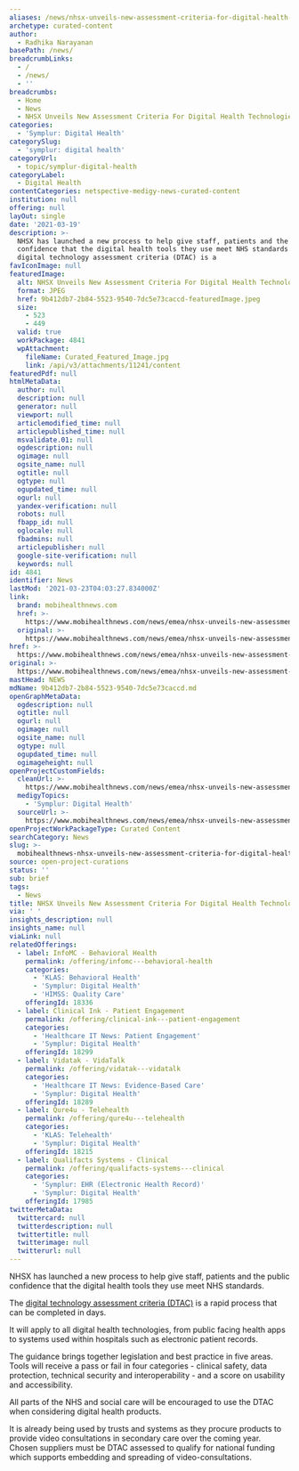 ```yaml
---
aliases: /news/nhsx-unveils-new-assessment-criteria-for-digital-health-technologies
archetype: curated-content
author:
  - Radhika Narayanan
basePath: /news/
breadcrumbLinks:
  - /
  - /news/
  - ''
breadcrumbs:
  - Home
  - News
  - NHSX Unveils New Assessment Criteria For Digital Health Technologies
categories:
  - 'Symplur: Digital Health'
categorySlug:
  - 'symplur: digital health'
categoryUrl:
  - topic/symplur-digital-health
categoryLabel:
  - Digital Health
contentCategories: netspective-medigy-news-curated-content
institution: null
offering: null
layOut: single
date: '2021-03-19'
description: >-
  NHSX has launched a new process to help give staff, patients and the public
  confidence that the digital health tools they use meet NHS standards.The
  digital technology assessment criteria (DTAC) is a 
favIconImage: null
featuredImage:
  alt: NHSX Unveils New Assessment Criteria For Digital Health Technologies
  format: JPEG
  href: 9b412db7-2b84-5523-9540-7dc5e73caccd-featuredImage.jpeg
  size:
    - 523
    - 449
  valid: true
  workPackage: 4841
  wpAttachment:
    fileName: Curated_Featured_Image.jpg
    link: /api/v3/attachments/11241/content
featuredPdf: null
htmlMetaData:
  author: null
  description: null
  generator: null
  viewport: null
  articlemodified_time: null
  articlepublished_time: null
  msvalidate.01: null
  ogdescription: null
  ogimage: null
  ogsite_name: null
  ogtitle: null
  ogtype: null
  ogupdated_time: null
  ogurl: null
  yandex-verification: null
  robots: null
  fbapp_id: null
  oglocale: null
  fbadmins: null
  articlepublisher: null
  google-site-verification: null
  keywords: null
id: 4841
identifier: News
lastMod: '2021-03-23T04:03:27.834000Z'
link:
  brand: mobihealthnews.com
  href: >-
    https://www.mobihealthnews.com/news/emea/nhsx-unveils-new-assessment-criteria-digital-health-technologies
  original: >-
    https://www.mobihealthnews.com/news/emea/nhsx-unveils-new-assessment-criteria-digital-health-technologies
href: >-
  https://www.mobihealthnews.com/news/emea/nhsx-unveils-new-assessment-criteria-digital-health-technologies
original: >-
  https://www.mobihealthnews.com/news/emea/nhsx-unveils-new-assessment-criteria-digital-health-technologies
mastHead: NEWS
mdName: 9b412db7-2b84-5523-9540-7dc5e73caccd.md
openGraphMetaData:
  ogdescription: null
  ogtitle: null
  ogurl: null
  ogimage: null
  ogsite_name: null
  ogtype: null
  ogupdated_time: null
  ogimageheight: null
openProjectCustomFields:
  cleanUrl: >-
    https://www.mobihealthnews.com/news/emea/nhsx-unveils-new-assessment-criteria-digital-health-technologies
  medigyTopics:
    - 'Symplur: Digital Health'
  sourceUrl: >-
    https://www.mobihealthnews.com/news/emea/nhsx-unveils-new-assessment-criteria-digital-health-technologies
openProjectWorkPackageType: Curated Content
searchCategory: News
slug: >-
  mobihealthnews-nhsx-unveils-new-assessment-criteria-for-digital-health-technologies
source: open-project-curations
status: ''
sub: brief
tags:
  - News
title: NHSX Unveils New Assessment Criteria For Digital Health Technologies
via: ' '
insights_description: null
insights_name: null
viaLink: null
relatedOfferings:
  - label: InfoMC - Behavioral Health
    permalink: /offering/infomc---behavioral-health
    categories:
      - 'KLAS: Behavioral Health'
      - 'Symplur: Digital Health'
      - 'HIMSS: Quality Care'
    offeringId: 18336
  - label: Clinical Ink - Patient Engagement
    permalink: /offering/clinical-ink---patient-engagement
    categories:
      - 'Healthcare IT News: Patient Engagement'
      - 'Symplur: Digital Health'
    offeringId: 18299
  - label: Vidatak - VidaTalk
    permalink: /offering/vidatak---vidatalk
    categories:
      - 'Healthcare IT News: Evidence-Based Care'
      - 'Symplur: Digital Health'
    offeringId: 18289
  - label: Qure4u - Telehealth
    permalink: /offering/qure4u---telehealth
    categories:
      - 'KLAS: Telehealth'
      - 'Symplur: Digital Health'
    offeringId: 18215
  - label: Qualifacts Systems - Clinical
    permalink: /offering/qualifacts-systems---clinical
    categories:
      - 'Symplur: EHR (Electronic Health Record)'
      - 'Symplur: Digital Health'
    offeringId: 17985
twitterMetaData:
  twittercard: null
  twitterdescription: null
  twittertitle: null
  twitterimage: null
  twitterurl: null
---
```

<p>NHSX has launched a new process to help give staff, patients and the public confidence that the digital health tools they use meet NHS standards.</p><p>The <a href="https://www.nhsx.nhs.uk/key-tools-and-info/digital-technology-assessment-criteria-dtac/">digital technology assessment criteria (DTAC)</a> is a rapid process that can be completed in days.&nbsp;</p><p>It will apply to all digital health technologies, from public facing health apps to systems used within hospitals such as electronic patient records.</p><p>The guidance brings together legislation and best practice in five areas. Tools will receive a pass or fail in four categories - clinical safety, data protection, technical security and interoperability - and a score on usability and accessibility.</p><p>All parts of the NHS and social care will be encouraged to use the DTAC when considering digital health products.</p><p>It is already being used by trusts and systems as they procure products to provide video consultations in secondary care over the coming year. Chosen suppliers must be DTAC assessed to qualify for national funding which supports embedding and spreading of video-consultations.</p>